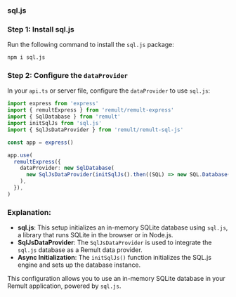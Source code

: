 ### sql.js

### Step 1: Install sql.js

Run the following command to install the `sql.js` package:

```sh
npm i sql.js
```

### Step 2: Configure the `dataProvider`

In your `api.ts` or server file, configure the `dataProvider` to use `sql.js`:

```ts
import express from 'express'
import { remultExpress } from 'remult/remult-express'
import { SqlDatabase } from 'remult'
import initSqlJs from 'sql.js'
import { SqlJsDataProvider } from 'remult/remult-sql-js'

const app = express()

app.use(
  remultExpress({
    dataProvider: new SqlDatabase(
      new SqlJsDataProvider(initSqlJs().then((SQL) => new SQL.Database())),
    ),
  }),
)
```

### Explanation:

- **sql.js**: This setup initializes an in-memory SQLite database using `sql.js`, a library that runs SQLite in the browser or in Node.js.
- **SqlJsDataProvider**: The `SqlJsDataProvider` is used to integrate the `sql.js` database as a Remult data provider.
- **Async Initialization**: The `initSqlJs()` function initializes the SQL.js engine and sets up the database instance.

This configuration allows you to use an in-memory SQLite database in your Remult application, powered by `sql.js`.
